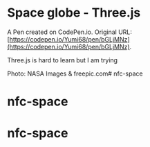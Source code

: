 # Space globe - Three.js

A Pen created on CodePen.io. Original URL: [https://codepen.io/Yumi68/pen/bGLjMNz](https://codepen.io/Yumi68/pen/bGLjMNz).

Three.js is hard to learn but I am trying

Photo: NASA Images & freepic.com# nfc-space
# nfc-space
# nfc-space
